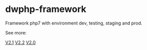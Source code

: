 # dwphp-framework

Framework php7 with environment dev, testing, staging and prod.

See more:

[V2.1](https://github.com/dezwork/dwphp-framework/tree/v2.2)
[V2.2](https://github.com/dezwork/dwphp-framework/tree/v2.1)
[V2.0](https://github.com/dezwork/dwphp-framework/tree/v2.0) 